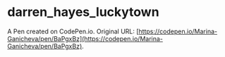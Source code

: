# darren_hayes_luckytown

A Pen created on CodePen.io. Original URL: [https://codepen.io/Marina-Ganicheva/pen/BaPgxBz](https://codepen.io/Marina-Ganicheva/pen/BaPgxBz).

